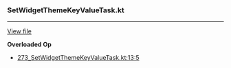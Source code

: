 ### SetWidgetThemeKeyValueTask.kt
---
[View file](../files/273_SetWidgetThemeKeyValueTask.kt)

**Overloaded Op**

 - [273_SetWidgetThemeKeyValueTask.kt:13:5](../files/273_SetWidgetThemeKeyValueTask.kt#L13)
